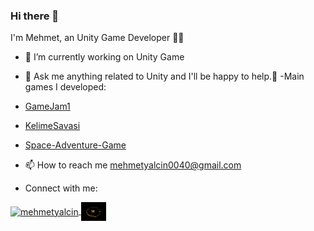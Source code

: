 ### Hi there 👋

I'm Mehmet,  an Unity Game Developer 👨‍💻 
- 🔭 I’m currently working on Unity  Game 

- 💬 Ask me anything related to Unity and I'll be happy to help.<font style="vertical-align: inherit;"><font style="vertical-align: inherit;">💪</font></font>
-Main games I developed:
- [GameJam1](https://github.com/01-Ugur/GameJam1)
- [KelimeSavasi](https://github.com/Y-Mehmet/KelimeSavasi)
- [Space-Adventure-Game](https://github.com/Y-Mehmet/Space-Adventure-Game)

- 📫 How to reach me mehmetyalcin0040@gmail.com
- Connect with me:
<a href="https://www.linkedin.com/in/mehmet-yal%C3%A7in-25402b212/" rel="nofollow">
 <img align="center" src="https://raw.githubusercontent.com/rahuldkjain/github-profile-readme-generator/master/src/images/icons/Social/linked-in-alt.svg" alt="mehmetyalcin" height="30" width="40" style="max-width: 100%;">
<a href="https://y-mehmet.itch.io/" rel="nofollow">
  <img align="center" src="https://raw.githubusercontent.com/Y-Mehmet/Y-Mehmet/10e3c5c615cbcfb8896e0ce6379fbb4eb33d86a6/Yal%C3%A7in.png" height="30" width="40" style="max-width: 100%;">
</a>







